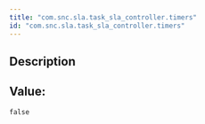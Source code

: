 ```yaml
---
title: "com.snc.sla.task_sla_controller.timers"
id: "com.snc.sla.task_sla_controller.timers"
---
```

## Description



## Value: 
```
false
```
